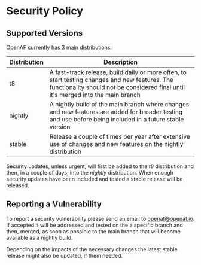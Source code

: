 # Security Policy

## Supported Versions

OpenAF currently has 3 main distributions:

| Distribution | Description |
|---|---|
| t8 | A fast-track release, build daily or more often, to start testing changes and new features. The functionality should not be considered final until it's merged into the main branch |
| nightly | A nightly build of the main branch where changes and new features are added for broader testing and use before being included in a future stable version |
| stable | Release a couple of times per year after extensive use of changes and new features on the nightly distribution |

Security updates, unless urgent, will first be added to the _t8_ distribution and then, in a couple of days, into the _nightly_ distribution. When enough security updates have been included and tested
a stable release will be released.

## Reporting a Vulnerability

To report a security vulnerability please send an email to openaf@openaf.io.
If accepted it will be addressed and tested on the a specific branch and then, merged, as soon as possible to the main branch that will become available as a nightly build.

Depending on the impacts of the necessary changes the latest stable release might also be updated, if them needed.
